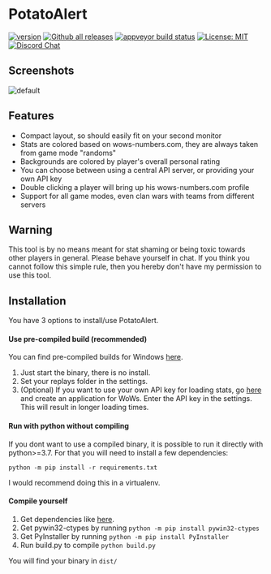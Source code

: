 # PotatoAlert


[![version](https://img.shields.io/github/v/release/razaqq/PotatoAlert.svg?style=flat-square)](https://github.com/razaqq/PotatoAlert/releases) 
[![Github all releases](https://img.shields.io/github/downloads/razaqq/PotatoAlert/total.svg?style=flat-square)](https://github.com/razaqq/PotatoAlert/releases)
[![appveyor build status](https://img.shields.io/appveyor/build/razaqq/PotatoAlert?style=flat-square&logo=appveyor)](https://ci.appveyor.com/project/razaqq/PotatoAlert)
[![License: MIT](https://img.shields.io/badge/License-MIT-yellow.svg?style=flat-square)](https://opensource.org/licenses/MIT)
[![Discord Chat](https://img.shields.io/discord/711953820745203815.svg?style=flat-square)](https://discord.gg/Ut8t8PA)

## Screenshots

![default](https://i.imgur.com/ra4l1Kd.png)

## Features
- Compact layout, so should easily fit on your second monitor
- Stats are colored based on wows-numbers.com, they are always taken from game mode "randoms"
- Backgrounds are colored by player's overall personal rating
- You can choose between using a central API server, or providing your own API key
- Double clicking a player will bring up his wows-numbers.com profile
- Support for all game modes, even clan wars with teams from different servers

## Warning
This tool is by no means meant for stat shaming or being toxic towards other players in general.
Please behave yourself in chat.
If you think you cannot follow this simple rule, then you hereby don't have my permission to use this tool.

## Installation
You have 3 options to install/use PotatoAlert.

#### Use pre-compiled build (recommended)
You can find pre-compiled builds for Windows [here](https://github.com/razaqq/PotatoAlert/releases).

1. Just start the binary, there is no install.
2. Set your replays folder in the settings.
3. (Optional) If you want to use your own API key for loading stats, go [here](https://developers.wargaming.net/applications/) and create an application for WoWs. Enter the API key in the settings. This will result in longer loading times.



#### Run with python without compiling
If you dont want to use a compiled binary, it is possible to run it directly with python>=3.7.
For that you will need to install a few dependencies:
```console
python -m pip install -r requirements.txt
```
I would recommend doing this in a virtualenv.

#### Compile yourself
1. Get dependencies like [here](#Run-with-python-without-compiling).
2. Get pywin32-ctypes by running `python -m pip install pywin32-ctypes`
3. Get PyInstaller by running `python -m pip install PyInstaller`
4. Run build.py to compile `python build.py`

You will find your binary in `dist/`
